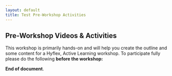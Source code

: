 ```yaml
---
layout: default
title: Test Pre-Workshop Activities
---
```


## Pre-Workshop Videos & Activities
This workshop is primarily hands-on and will help you create the outline and some content for a Hyflex, Active Learning workshop. To participate fully please do the following **before the workshop:**

<div id="h5p-container"></div>

<link type="text/css" rel="stylesheet" media="all" href="./assets/styles/h5p.css" />
<script type="text/javascript" src="./assets/main.bundle.js"></script>
  
<script type="text/javascript">
  const {
    H5P
  } = H5PStandalone;
  new H5P(document.getElementById('h5p-container'), {
    h5pJsonPath: 'h5p-folder',
    frameJs: './assets/frame.bundle.js',
    frameCss: './assets/styles/h5p.css'
  });
</script>

**End of document**.
